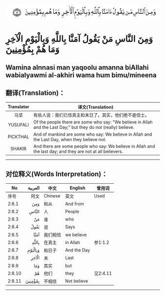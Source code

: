 ![002:008](images/002_008.gif)

#  وَمِنَ النَّاسِ مَنْ يَقُولُ آمَنَّا بِاللَّهِ وَبِالْيَوْمِ الْآخِرِ وَمَا هُمْ بِمُؤْمِنِينَ 

## Wamina alnnasi man yaqoolu amanna biAllahi wabialyawmi al-akhiri wama hum bimu/mineena

## 翻译(Translation)：

| Translator | 译文(Translation)                                            |
|:----------:| ------------------------------------------------------------ |
| 马坚       | 有些人说：我们已信真主和末日了。其实，他们绝不是信士。       |
| YUSUFALI   | Of the people there are some who say: "We believe in Allah and the Last Day;" but they do not (really) believe. |
| PICKTHAL   | And of mankind are some who say: We believe in Allah and the Last Day, when they believe not. |
| SHAKIR     | And there are some people who say: We believe in Allah and the last day; and they are not at all believers. |

---

## 对位释义(Words Interpretation)：

| No     | العربية | 中文     | English     | 曾用词   |
| ------ | ------: | -------- | ----------- | -------- |
| 序号   |    阿文 | Chinese  | 英文        | Used     |
| 2:8.1  |     وَمِنَ | 和从     | And  from   |          |
| 2:8.2  |   النَّاسِ | 人       | People      |          |
| 2:8.3  |      مَنْ | 谁       | who         |          |
| 2:8.4  |    يَقُولُ | 说       | Says        |          |
| 2:8.5  |    آمَنَّا | 我们相信 | we believe  |          |
| 2:8.6  |   بِاللَّهِ | 在真主   | in Allah    | 参1:1.2  |
| 2:8.7  | وَبِالْيَوْمِ | 和日子   | And the Day |          |
| 2:8.8  |   الْآخِرِ | 末       | Last        |          |
| 2:8.9  |     وَمَا | 其实     | but         |          |
| 2:8.10 |      هُمْ | 他们     | they        | 见2:4.11 |
| 2:8.11 | بِمُؤْمِنِينَ | 不相信   | Not believe |          |

---
